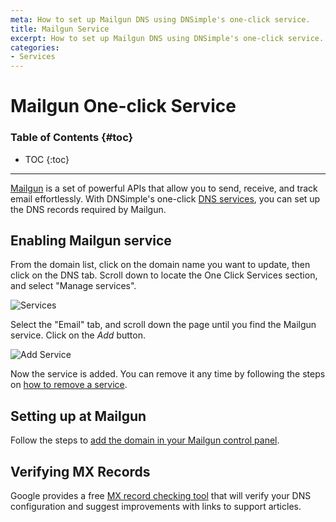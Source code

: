 ```yaml
---
meta: How to set up Mailgun DNS using DNSimple's one-click service.
title: Mailgun Service
excerpt: How to set up Mailgun DNS using DNSimple's one-click service.
categories:
- Services
---
```


# Mailgun One-click Service

### Table of Contents {#toc}

* TOC
{:toc}

---

[Mailgun](http://mailgun.com) is a set of powerful APIs that allow you to send, receive, and track email effortlessly. With DNSimple's one-click [DNS services](/categories/services/), you can set up the DNS records required by Mailgun.


## Enabling Mailgun service

From the domain list, click on the domain name you want to update, then click on the DNS tab. Scroll down to locate the One Click Services section, and select "Manage services".

![Services](/files/services-dns-page-add.png)

Select the "Email" tab, and scroll down the page until you find the Mailgun service. Click on the *Add* button.

![Add Service](/files/services-mailgun.png)

Now the service is added. You can remove it any time by following the steps on [how to remove a service](/articles/services/#removing-services).


## Setting up at Mailgun

Follow the steps to [add the domain in your Mailgun control panel](https://help.mailgun.com/hc/en-us/articles/203637190-How-Do-I-Add-or-Delete-a-Domain-).

## Verifying MX Records

Google provides a free [MX record checking tool](https://toolbox.googleapps.com/apps/checkmx) that will verify your DNS configuration and suggest improvements with links to support articles.
